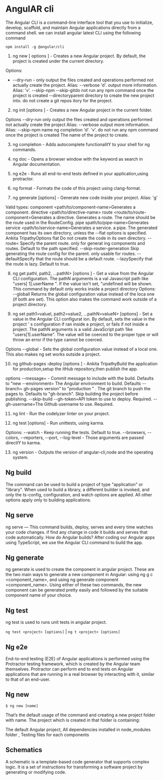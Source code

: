 # AngulAR cli

The Angular CLI is a command-line interface tool that you use to initialize, develop, scaffold, and maintain Angular applications directly from a command shell. we can install angular latest CLI using the following command

`npm install -g @angular/cli`

1. ng new <project-name> [ options ] - Creates a new Angular project. By default, the project is created under the current directory.

  Options:

  * --dry-run - only output the files created and operations performed not actually create the project.
 Alias:
 --verbose
'd'.
output more information.
Alias:
'v'.
--skip-npm
--skip-gitdo not run any npm command once the project is created
--directoryparent directory to create the new project into.
do not create a git repos itory for the project.

2. ng init <project-name> [options ] - Creates a new Angular project in the current folder.

Options
--dry-run
only output the files created and operations performed
not
actually create the project
Alias:
--verbose
output more information.
Alias:
--skip-npm
name
ng completion
'd'.
'v'.
do not run any npm command once the project is created
The name of the project to create.

3. ng completion - Adds autocomplete functionalitY to your shell for ng commands.

4. ng doc <keyword> - Opens a browser window with the keyword as search in Angular documentation.

5. ng e2e - Runs all end-to-end tests defined in your application,using protractor.

6. ng format - Formats the code of this project using clang-format.

7. ng generate <type> [options] - Generate new code inside your project.
Alias: 'g'

Valid types:
component <path/to/component-name>Generates a component.
directive <path/to/directive-name>
route <route/to/route-component>Generates a directive.
Generates a route. The name should
be the route used in the RouteConfig.
pipe spath/to/pipe-name>Generates
service <path/to/service-name>Generates a service.
a
pipe.
The generated component has its own directory, unless the --flat options
is specified.
Ankita TripathyOptions
flat
Do not create the code in its own directory.
--route=<route>
Specify the parent route. only for generat ing components
and routes. Default to the path specified.
--skip-router-generation
Skip generating the route config for the parent.
only usable for routes.
--defaultSpecify that the route should be a
default route.
--lazySpecify that the route is lazy. Default to true.

8. ng get pathl, path2, ...pathN> [options ] - Get a value from the Angular CLI configuration. The pathN arguments is a val
Javascript path like "users[ 1].userName ". If the value isn't set,
"undefined
will be shown. This command by default only works inside a project directory
Options:
--globall
Returns the global configuration value instead of the loca
one (if both are set). This option also makes the command
work outside of a project directory.

9. ng set path1=valuel, path2=value2, ...pathN=valueN> [options] - Set a value in the Angular CLI configurat ion. By default, sets the value in the project ' s configuration if ran inside a project, or fails if not inside a project.
The pathN arguments is a valid JavaScript path 1ike
"users[1].userName". The value will be coerced to the proper type or will
throw an error if the type cannot be coerced.

Options
--global - Sets the global configuration value instead of a local one. This also makes ng set works outside a project.

10. ng github-pages :deploy [options ] - Ankita TripathyBuild the application for production,setup the itHub repository,then publish the app.

options
--message=<message> - Commit message to include with the build.
Defaults to "new
--environment=<env>
The Angular environment to build.
Defaults
--branch=<branch-name>
gh-pages version"
to
"production "
.
The git branch to push the pages to.
Defaults to "gh-branch".
Skip building the project before publishing.
--skip-build
--gh-token=<token>API token to use to deploy. Required.
--gh-username=<username>The Github username to use. Required.

11. ng lint - Run the codelyzer linter on your project.

12. ng test [options] - Run unittests, using karma.

Options:
--watch - Keep running the tests. Default to true.
--browsers, --colors, --reporters, --port, --log-level - Those arguments are passed directlY to karma.

13. ng version - Outputs the version of angular-cli,node and the operating system.

## Ng build

The command can be used to build a project of type "application" or "library". When used to build a library, a different builder is invoked, and only the ts-config, configuration, and watch options are applied. All other options apply only to building applications.

## Ng serve

ng serve — This command builds, deploy, serves and every time watches your code changes. if find any change in code it builds and serves that code automatically. How do Angular builds? After coding our Angular apps using TypeScript, we use the Angular CLI command to build the app.

## Ng generate

ng generate is used to create the component in angular project. These are the two main ways to generate a new component in Angular: using ng g c <component_name>, and using ng generate component <component_name>. Using either of these two commands, the new component can be generated pretty easily and followed by the suitable component name of your choice.

## Ng test

ng test is used to runs unit tests in angular project.

`ng test <project> [options]` | `ng t <project> [options]`

## Ng e2e

End-to-end testing (E2E) of Angular applications is performed using the Protractor testing framework, which is created by the Angular team themselves. Protractor can perform end to end tests on Angular applications that are running in a real browser by interacting with it, similar to that of an end-user.

## Ng new

`$ ng new [name]`

That’s the default usage of the command and creating a new project folder with name. The project which is created in that folder is containing:

The default Angular project, All dependencies installed in node_modules folder , Testing files for each components

## Schematics

A schematic is a template-based code generator that supports complex logic. It is a set of instructions for transforming a software project by generating or modifying code.
